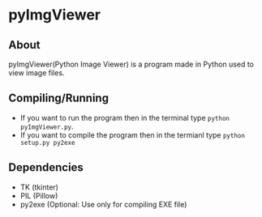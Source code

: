 # pyImgViewer
## About
pyImgViewer(Python Image Viewer) is a program made in Python used to view image files.

## Compiling/Running
- If you want to run the program then in the terminal type `python pyImgViewer.py`.
- If you want to compile the program then in the termianl type `python setup.py py2exe`

## Dependencies
- TK (tkinter)
- PIL (Pillow)
- py2exe (Optional: Use only for compiling EXE file)
